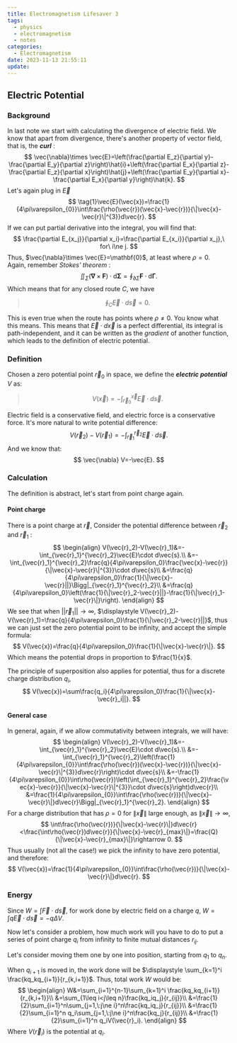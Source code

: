 ```yaml
---
title: Electromagnetism Lifesaver 3
tags:
  - physics
  - electromagnetism
  - notes
categories:
  - Electromagnetism
date: 2023-11-13 21:55:11
update:
---
```



## Electric Potential

### Background

In last note we start with calculating the divergence of electric field. We know that apart from divergence, there's another property of vector field, that is, the ***curl*** :
$$
\vec{\nabla}\times \vec{E}=\left(\frac{\partial E_z}{\partial y}-\frac{\partial E_y}{\partial z}\right)\hat{i}+\left(\frac{\partial E_x}{\partial z}-\frac{\partial E_z}{\partial x}\right)\hat{j}+\left(\frac{\partial E_y}{\partial x}-\frac{\partial E_x}{\partial y}\right)\hat{k}.
$$
Let's again plug in $\vec{E}$
$$
\tag{1}\vec{E}(\vec{x})=\frac{1}{4\pi\varepsilon_{0}}\int\frac{\rho(\vec{r})(\vec{x}-\vec{r})}{\|\vec{x}-\vec{r}\|^{3}}d\vec{r}.
$$
If we can put partial derivative into the integral, you will find that:
$$
\frac{\partial E_{x_j}}{\partial x_i}=\frac{\partial E_{x_i}}{\partial x_j},\ for\ i\ne j.
$$
Thus, $\vec{\nabla}\times \vec{E}=\mathbf{0}$, at least where $\rho=0$. Again, remember *Stokes' theorem* :
$$
\iint_\Sigma (\mathbf{\nabla}\times \mathbf{F})\cdot \mathrm{d}\mathbf{\Sigma}=\oint_{\partial \Sigma}\mathbf{F}\cdot \mathrm{d}\mathbf{\Gamma}.
$$
Which means that for any closed route $C$, we have

> $$
> \oint_{C}\vec{E}\cdot d\vec{s}=0.
> $$

This is even true when the route has points where $\rho\ne 0$. You know what this means. This means that $\vec{E}\cdot d\vec{x}$ is a perfect differential, its integral is path-independent, and it can be written as the *gradient* of another function, which leads to the definition of electric potential.

### Definition

Chosen a zero potential point $\vec{r}_0$ in space, we define the ***electric potential***  $V$ as:

>$$
>V(\vec{x})=-\int_{\vec{r}_0}^{\vec{x}}\vec{E}\cdot d\vec{s}.
>$$

Electric field is a conservative field, and electric force is a conservative force. It's more natural to write potential difference:
$$
V(\vec{r}_2)-V(\vec{r}_1)=-\int_{\vec{r}_1}^{\vec{r}_2}\vec{E}\cdot d\vec{s}.
$$
And we know that:
$$
\vec{\nabla} V=-\vec{E}.
$$

### Calculation

The definition is abstract, let's start from point charge again.

#### Point charge

There is a point charge at $\vec{r}$, Consider the potential difference between $\vec{r}_2$ and $\vec{r}_1$ :
$$
\begin{align}
V(\vec{r}_2)-V(\vec{r}_1)&=-\int_{\vec{r}_1}^{\vec{r}_2}\vec{E}\cdot d\vec{s}.\\
&=-\int_{\vec{r}_1}^{\vec{r}_2}\frac{q}{4\pi\varepsilon_0}\frac{\vec{x}-\vec{r}}{\|\vec{x}-\vec{r}\|^{3}}\cdot d\vec{s}\\
&=\frac{q}{4\pi\varepsilon_0}\frac{1}{\|\vec{x}-\vec{r}||}\Bigg|_{\vec{r}_1}^{\vec{r}_2}\\
&=\frac{q}{4\pi\varepsilon_0}\left(\frac{1}{\|\vec{r}_2-\vec{r}||}-\frac{1}{\|\vec{r}_1-\vec{r}\|}\right).
\end{align}
$$
We see that when $||\vec{r}_1||\rightarrow \infty$, $\displaystyle V(\vec{r}_2)-V(\vec{r}_1)=\frac{q}{4\pi\varepsilon_0}\frac{1}{\|\vec{r}_2-\vec{r}||}$, thus we can just set the zero potential point to be infinity, and accept the simple formula:
$$
V(\vec{x})=\frac{q}{4\pi\varepsilon_0}\frac{1}{\|\vec{x}-\vec{r}\|}.
$$
Which means the potential drops in proportion to $\frac{1}{x}$.

The principle of superposition also applies for potential, thus for a discrete charge distribution $q_i$,
$$
V(\vec{x})=\sum\frac{q_i}{4\pi\varepsilon_0}\frac{1}{\|\vec{x}-\vec{r}_i||}.
$$

#### General case

In general, again, if we allow commutativity between integrals, we will have:
$$
\begin{align}
V(\vec{r}_2)-V(\vec{r}_1)&=-\int_{\vec{r}_1}^{\vec{r}_2}\vec{E}\cdot d\vec{s}.\\
&=-\int_{\vec{r}_1}^{\vec{r}_2}\left(\frac{1}{4\pi\varepsilon_{0}}\int\frac{\rho(\vec{r})(\vec{x}-\vec{r})}{\|\vec{x}-\vec{r}\|^{3}}d\vec{r}\right)\cdot d\vec{s}\\
&=-\frac{1}{4\pi\varepsilon_{0}}\int\rho(\vec{r})\left(\int_{\vec{r}_1}^{\vec{r}_2}\frac{\vec{x}-\vec{r}}{\|\vec{x}-\vec{r}\|^{3}}\cdot d\vec{s}\right)d\vec{r}\\
&=\frac{1}{4\pi\varepsilon_{0}}\int\frac{\rho(\vec{r})}{\|\vec{x}-\vec{r}\|}d\vec{r}\Bigg|_{\vec{r}_1}^{\vec{r}_2}.
\end{align}
$$
For a charge distribution that has $\rho=0$ for $\|\vec{x}\|$ large enough, as $\|\vec{x}\|\rightarrow \infty$, 
$$
\int\frac{\rho(\vec{r})}{\|\vec{x}-\vec{r}\|}d\vec{r}<\frac{\int\rho(\vec{r})d\vec{r}}{\|\vec{x}-\vec{r}_{max}\|}=\frac{Q}{\|\vec{x}-\vec{r}_{max}\|}\rightarrow 0.
$$
Thus usually (not all the case!) we pick the infinity to have zero potential, and therefore:
$$
V(\vec{x})=\frac{1}{4\pi\varepsilon_{0}}\int\frac{\rho(\vec{r})}{\|\vec{x}-\vec{r}\|}d\vec{r}.
$$

### Energy

Since $\displaystyle W=\int \vec{F}\cdot d\vec{s}$, for work done by electric field on a charge $q$, $W=\displaystyle\int q\vec{E}\cdot d\vec{s}=-q\Delta V$.

Now let's consider a problem, how much work will you have to do to put a series of point charge $q_i$ from infinity to finite mutual distances $r_{ij}$.

Let's consider moving them one by one into position, starting from $q_1$ to $q_n$. 

When $q_{i+1}$ is moved in, the work done will be $\displaystyle \sum_{k=1}^i \frac{kq_kq_{i+1}}{r_{k,i+1}}$. Thus, total work $W$ would be:
$$
\begin{align}
W&=\sum_{i=1}^{n-1}\sum_{k=1}^i \frac{kq_kq_{i+1}}{r_{k,i+1}}\\
&=\sum_{1\leq i<j\leq n}\frac{kq_iq_j}{r_{ij}}\\
&=\frac{1}{2}\sum_{i=1}^n\sum_{j=1,\:j\ne i}^n\frac{kq_iq_j}{r_{ij}}\\
&=\frac{1}{2}\sum_{i=1}^n q_i\sum_{j=1,\:j\ne i}^n\frac{kq_j}{r_{ij}}\\
&=\frac{1}{2}\sum_{i=1}^n q_iV(\vec{r}_i).
\end{align}
$$
Where $V(\vec{r}_i)$ is the potential at $q_i$.



